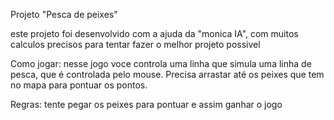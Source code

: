 Projeto "Pesca de peixes"

este projeto foi desenvolvido com a ajuda da "monica IA", com muitos calculos precisos para tentar fazer o melhor projeto possivel

Como jogar: nesse jogo voce controla uma linha que simula uma linha de pesca, que é controlada pelo mouse. Precisa arrastar até os peixes que tem no mapa para pontuar os pontos.

Regras: tente pegar os peixes para pontuar e assim ganhar o jogo
